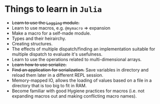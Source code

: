 # Things to learn in `Julia`

* ~~Learn to use the `Logging` module.~~
* Learn to use macros, e.g. `@mymacro` => expansion
* Make a macro for a self-made module. 
* Types and their heirairchy.
* Creating structures.
* The effects of multiple dispatch/finding an implementation suitable for multiple dispatch to evaluate it's usefulness.
* Learn to use the operations related to multi-dimensional arrays.
* ~~Learn how to use serialize.~~
* ~~Find an application for serialization.~~ Save variables in directory and reload them later in a different REPL session. 
* Memory-mapped IO, allows the loading of values based on a file in a directory that is too big to fit in RAM. 
* Become familiar with good Hygiene practices for macros (i.e. not expanding macros out and making conflicting macro names). 
